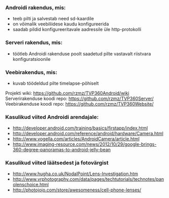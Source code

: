 ### Androidi rakendus, mis:
* teeb pilti ja salvestab need sd-kaardile
* on võimalik veebiliidese kaudu konfigureerida
* saadab pildid konfigureeritavale aadressile üle http-protokolli

### Serveri rakendus, mis:
* töötleb Androidi rakenduse poolt saadetud pilte vastavalt riistvara konfiguratsioonile

### Veebirakendus, mis:
* kuvab töödeldud pilte timelapse-põhiselt

Projekti wiki: https://github.com/rzmz/TVP360Android/wiki
Serverirakenduse koodi repo: https://github.com/rzmz/TVP360Server/
Veebirakenduse koodi repo: https://github.com/rzmz/TVP360Website/

### Kasulikud viited Androidi arendajale:
* http://developer.android.com/training/basics/firstapp/index.html
* http://developer.android.com/reference/android/hardware/Camera.html
* http://www.vogella.com/articles/AndroidCamera/article.html
* http://www.imaging-resource.com/news/2012/10/29/google-brings-360-degree-panoramas-to-android-jelly-bean

### Kasulikud viited läätsedest ja fotovärgist
* http://www.hugha.co.uk/NodalPoint/Lens-Investigation.htm
* http://www.vrphotography.com/data/pages/techtutorials/technotes/panolenschoice.html
* http://photojojo.com/store/awesomeness/cell-phone-lenses/
